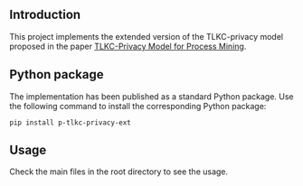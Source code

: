 ## Introduction
This project implements the extended version of the TLKC-privacy model proposed in the paper [TLKC-Privacy Model for Process Mining](https://www.researchgate.net/publication/340261780_TLKC-Privacy_Model_for_Process_Mining).
## Python package
The implementation has been published as a standard Python package. Use the following command to install the corresponding Python package:

```shell
pip install p-tlkc-privacy-ext
```

## Usage

Check the main files in the root directory to see the usage.
